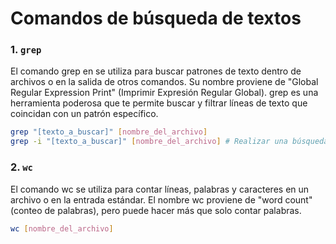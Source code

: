 # Comandos de búsqueda de textos

### 1. `grep`

El comando grep en se utiliza para buscar patrones de texto dentro de archivos o en la salida de otros comandos. Su nombre proviene de "Global Regular Expression Print" (Imprimir Expresión Regular Global). grep es una herramienta poderosa que te permite buscar y filtrar líneas de texto que coincidan con un patrón específico.

```bash
grep "[texto_a_buscar]" [nombre_del_archivo]
grep -i "[texto_a_buscar]" [nombre_del_archivo] # Realizar una búsqueda insensible a mayúsculas y minúsculas.
```

### 2. `wc`

El comando wc se utiliza para contar líneas, palabras y caracteres en un archivo o en la entrada estándar. El nombre wc proviene de "word count" (conteo de palabras), pero puede hacer más que solo contar palabras.

```bash
wc [nombre_del_archivo]
```
